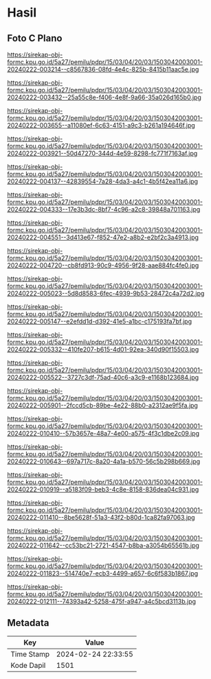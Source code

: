 # Hasil

## Foto C Plano

https://sirekap-obj-formc.kpu.go.id/5a27/pemilu/pdpr/15/03/04/20/03/1503042003001-20240222-003214--c8567836-08fd-4e4c-825b-8415b11aac5e.jpg

https://sirekap-obj-formc.kpu.go.id/5a27/pemilu/pdpr/15/03/04/20/03/1503042003001-20240222-003432--25a55c8e-f406-4e8f-9a66-35a026d165b0.jpg

https://sirekap-obj-formc.kpu.go.id/5a27/pemilu/pdpr/15/03/04/20/03/1503042003001-20240222-003655--a11080ef-6c63-4151-a9c3-b261a194646f.jpg

https://sirekap-obj-formc.kpu.go.id/5a27/pemilu/pdpr/15/03/04/20/03/1503042003001-20240222-003921--50d47270-344d-4e59-8298-fc771f7163af.jpg

https://sirekap-obj-formc.kpu.go.id/5a27/pemilu/pdpr/15/03/04/20/03/1503042003001-20240222-004137--42839554-7a28-4da3-a4c1-4b5f42ea11a6.jpg

https://sirekap-obj-formc.kpu.go.id/5a27/pemilu/pdpr/15/03/04/20/03/1503042003001-20240222-004333--17e3b3dc-8bf7-4c96-a2c8-39848a701163.jpg

https://sirekap-obj-formc.kpu.go.id/5a27/pemilu/pdpr/15/03/04/20/03/1503042003001-20240222-004551--3d413e67-f852-47e2-a8b2-e2bf2c3a4913.jpg

https://sirekap-obj-formc.kpu.go.id/5a27/pemilu/pdpr/15/03/04/20/03/1503042003001-20240222-004720--cb8fd913-90c9-4956-9f28-aae884fc4fe0.jpg

https://sirekap-obj-formc.kpu.go.id/5a27/pemilu/pdpr/15/03/04/20/03/1503042003001-20240222-005023--5d8d8583-6fec-4939-9b53-28472c4a72d2.jpg

https://sirekap-obj-formc.kpu.go.id/5a27/pemilu/pdpr/15/03/04/20/03/1503042003001-20240222-005147--e2efdd1d-d392-41e5-a1bc-c175193fa7bf.jpg

https://sirekap-obj-formc.kpu.go.id/5a27/pemilu/pdpr/15/03/04/20/03/1503042003001-20240222-005332--410fe207-b615-4d01-92ea-340d90f15503.jpg

https://sirekap-obj-formc.kpu.go.id/5a27/pemilu/pdpr/15/03/04/20/03/1503042003001-20240222-005522--3727c3df-75ad-40c6-a3c9-e1168b123684.jpg

https://sirekap-obj-formc.kpu.go.id/5a27/pemilu/pdpr/15/03/04/20/03/1503042003001-20240222-005901--2fccd5cb-89be-4e22-88b0-a2312ae9f5fa.jpg

https://sirekap-obj-formc.kpu.go.id/5a27/pemilu/pdpr/15/03/04/20/03/1503042003001-20240222-010410--57b3657e-48a7-4e00-a575-4f3c1dbe2c09.jpg

https://sirekap-obj-formc.kpu.go.id/5a27/pemilu/pdpr/15/03/04/20/03/1503042003001-20240222-010643--697a717c-8a20-4a1a-b570-56c5b298b669.jpg

https://sirekap-obj-formc.kpu.go.id/5a27/pemilu/pdpr/15/03/04/20/03/1503042003001-20240222-010919--a5183f09-beb3-4c8e-8158-836dea04c931.jpg

https://sirekap-obj-formc.kpu.go.id/5a27/pemilu/pdpr/15/03/04/20/03/1503042003001-20240222-011410--8be5628f-51a3-43f2-b80d-1ca82fa97063.jpg

https://sirekap-obj-formc.kpu.go.id/5a27/pemilu/pdpr/15/03/04/20/03/1503042003001-20240222-011642--cc53bc21-2721-4547-b8ba-a3054b65561b.jpg

https://sirekap-obj-formc.kpu.go.id/5a27/pemilu/pdpr/15/03/04/20/03/1503042003001-20240222-011823--514740e7-ecb3-4499-a657-6c6f583b1867.jpg

https://sirekap-obj-formc.kpu.go.id/5a27/pemilu/pdpr/15/03/04/20/03/1503042003001-20240222-012111--74393a42-5258-475f-a947-a4c5bcd3113b.jpg


## Metadata

| Key        | Value               |
| ---------- | ------------------- |
| Time Stamp | 2024-02-24 22:33:55 |
| Kode Dapil | 1501                |



